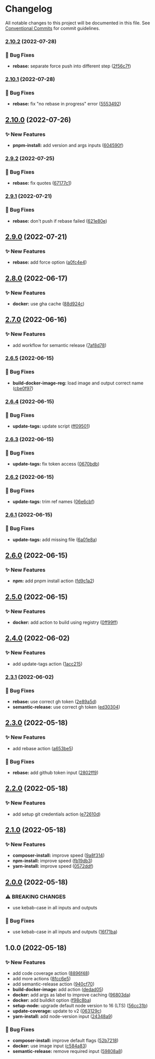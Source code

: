 # Changelog

All notable changes to this project will be documented in this file. See
[Conventional Commits](https://conventionalcommits.org) for commit guidelines.

### [2.10.2](https://github.com/myparcelnl/actions/compare/v2.10.1...v2.10.2) (2022-07-28)


### :bug: Bug Fixes

* **rebase:** separate force push into different step ([2f56c7f](https://github.com/myparcelnl/actions/commit/2f56c7f47c434d49f4e007d962760db2d1b07fed))

### [2.10.1](https://github.com/myparcelnl/actions/compare/v2.10.0...v2.10.1) (2022-07-28)


### :bug: Bug Fixes

* **rebase:** fix "no rebase in progress" error ([5553492](https://github.com/myparcelnl/actions/commit/55534927a8c68106af85c33ec9f302243ab43f25))

## [2.10.0](https://github.com/myparcelnl/actions/compare/v2.9.2...v2.10.0) (2022-07-26)


### :sparkles: New Features

* **pnpm-install:** add version and args inputs ([604590f](https://github.com/myparcelnl/actions/commit/604590ffdb3ff5a2dbda7ff75a01da15a77d5653))

### [2.9.2](https://github.com/myparcelnl/actions/compare/v2.9.1...v2.9.2) (2022-07-25)


### :bug: Bug Fixes

* **rebase:** fix quotes ([67177c1](https://github.com/myparcelnl/actions/commit/67177c1608b31da65a4f77103b1b9b3700ad9240))

### [2.9.1](https://github.com/myparcelnl/actions/compare/v2.9.0...v2.9.1) (2022-07-21)


### :bug: Bug Fixes

* **rebase:** don't push if rebase failed ([621e80e](https://github.com/myparcelnl/actions/commit/621e80e7f030ed8b546d3d3fcdfd91a6167c4522))

## [2.9.0](https://github.com/myparcelnl/actions/compare/v2.8.0...v2.9.0) (2022-07-21)


### :sparkles: New Features

* **rebase:** add force option ([a0fc4e4](https://github.com/myparcelnl/actions/commit/a0fc4e4c0051ae13f1ccbaccbd1faae9c36b740c))

## [2.8.0](https://github.com/myparcelnl/actions/compare/v2.7.0...v2.8.0) (2022-06-17)


### :sparkles: New Features

* **docker:** use gha cache ([88d924c](https://github.com/myparcelnl/actions/commit/88d924c59e27333cd2230cc7f9799d94b5b0bc2a))

## [2.7.0](https://github.com/myparcelnl/actions/compare/v2.6.5...v2.7.0) (2022-06-16)


### :sparkles: New Features

* add workflow for semantic release ([7af8d78](https://github.com/myparcelnl/actions/commit/7af8d787888dbedf55f75236c65020ea2db3d9e7))

### [2.6.5](https://github.com/myparcelnl/actions/compare/v2.6.4...v2.6.5) (2022-06-15)


### :bug: Bug Fixes

* **build-docker-image-reg:** load image and output correct name ([cbe0f97](https://github.com/myparcelnl/actions/commit/cbe0f97548b6b28dd55126cec93bb6c855523fce))

### [2.6.4](https://github.com/myparcelnl/actions/compare/v2.6.3...v2.6.4) (2022-06-15)


### :bug: Bug Fixes

* **update-tags:** update script ([ff09501](https://github.com/myparcelnl/actions/commit/ff09501a196faac562309e750351080e6bc8b579))

### [2.6.3](https://github.com/myparcelnl/actions/compare/v2.6.2...v2.6.3) (2022-06-15)


### :bug: Bug Fixes

* **update-tags:** fix token access ([0670bdb](https://github.com/myparcelnl/actions/commit/0670bdb54e461d7fffd4ca246e9b50923089bcb0))

### [2.6.2](https://github.com/myparcelnl/actions/compare/v2.6.1...v2.6.2) (2022-06-15)


### :bug: Bug Fixes

* **update-tags:** trim ref names ([06e6cbf](https://github.com/myparcelnl/actions/commit/06e6cbf4b1d2e8300ad85c2a436df375ec009eac))

### [2.6.1](https://github.com/myparcelnl/actions/compare/v2.6.0...v2.6.1) (2022-06-15)


### :bug: Bug Fixes

* **update-tags:** add missing file ([6a01e8a](https://github.com/myparcelnl/actions/commit/6a01e8a29a7e47e80a0c1bb92e35a682bd77640c))

## [2.6.0](https://github.com/myparcelnl/actions/compare/v2.5.0...v2.6.0) (2022-06-15)


### :sparkles: New Features

* **npm:** add pnpm install action ([fd9c1a2](https://github.com/myparcelnl/actions/commit/fd9c1a269173540d1e0ffb4fa2d068e26ab6cda2))

## [2.5.0](https://github.com/myparcelnl/actions/compare/v2.4.0...v2.5.0) (2022-06-15)


### :sparkles: New Features

* **docker:** add action to build using registry ([0ff99ff](https://github.com/myparcelnl/actions/commit/0ff99ff616fa0a6bef9bdfa53748f8f5ddfefcd2))

## [2.4.0](https://github.com/myparcelnl/actions/compare/v2.3.1...v2.4.0) (2022-06-02)


### :sparkles: New Features

* add update-tags action ([1acc215](https://github.com/myparcelnl/actions/commit/1acc215f2807ee8de4f7ba377938aef259dd69da))

### [2.3.1](https://github.com/myparcelnl/actions/compare/v2.3.0...v2.3.1) (2022-06-02)


### :bug: Bug Fixes

* **rebase:** use correct gh token ([2e89a5d](https://github.com/myparcelnl/actions/commit/2e89a5d32e14b6ed45bdf2527d593639387d6c84))
* **semantic-release:** use correct gh token ([ed30304](https://github.com/myparcelnl/actions/commit/ed303046e540008f11fb6d58379cbbb4e8b123ad))

## [2.3.0](https://github.com/myparcelnl/actions/compare/v2.2.0...v2.3.0) (2022-05-18)


### :sparkles: New Features

* add rebase action ([a653be5](https://github.com/myparcelnl/actions/commit/a653be51c4b423764b8b72a44a40463842f4ee72))


### :bug: Bug Fixes

* **rebase:** add github token input ([2802ff9](https://github.com/myparcelnl/actions/commit/2802ff92674837c2dc740d9f214fde05c7f3d32a))

## [2.2.0](https://github.com/myparcelnl/actions/compare/v2.1.0...v2.2.0) (2022-05-18)


### :sparkles: New Features

* add setup git credentials action ([e72610d](https://github.com/myparcelnl/actions/commit/e72610deaf47a4d1b319c79dea9d63c3a2c87368))

## [2.1.0](https://github.com/myparcelnl/actions/compare/v2.0.0...v2.1.0) (2022-05-18)


### :sparkles: New Features

* **composer-install:** improve speed ([9a8f314](https://github.com/myparcelnl/actions/commit/9a8f31452435410425bcfaa6801122a6971671c8))
* **npm-install:** improve speed ([fb19db3](https://github.com/myparcelnl/actions/commit/fb19db364e53faba606b0db2b98b1544cf9705dc))
* **yarn-install:** improve speed ([0572ddf](https://github.com/myparcelnl/actions/commit/0572ddfff9f6263caf57835a759d81dabf03a6bc))

## [2.0.0](https://github.com/myparcelnl/actions/compare/v1.0.0...v2.0.0) (2022-05-18)


### ⚠ BREAKING CHANGES

* use kebab-case in all inputs and outputs

### :bug: Bug Fixes

* use kebab-case in all inputs and outputs ([16f71ba](https://github.com/myparcelnl/actions/commit/16f71ba1ce6e1338889b5780fab295fea8f2763c))

## 1.0.0 (2022-05-18)


### :sparkles: New Features

* add code coverage action ([8896f48](https://github.com/myparcelnl/actions/commit/8896f48b6d1ade3220c5d62a388d9a41e2fe3627))
* add more actions ([8fcc6e5](https://github.com/myparcelnl/actions/commit/8fcc6e565ab0d9f90cb47a14afe6437f61f466f9))
* add semantic-release action ([940cf70](https://github.com/myparcelnl/actions/commit/940cf70d01032fe52e4e0ab881cf72f9781ff43b))
* **build-docker-image:** add action ([dedad05](https://github.com/myparcelnl/actions/commit/dedad0598fc67bf2d113e3be775d559f6e89c048))
* **docker:** add args as label to improve caching ([96803da](https://github.com/myparcelnl/actions/commit/96803da697a07488dc8dbbb3ec86556bf899834a))
* **docker:** add buildkit option ([f98c8ba](https://github.com/myparcelnl/actions/commit/f98c8bae3109caa3da079515d2f83be2d3bfb74f))
* **setup-node:** upgrade default node version to 16 (LTS) ([56cc31b](https://github.com/myparcelnl/actions/commit/56cc31bc0dfe67c8b3637ff17f52aae624894bed))
* **update-coverage:** update to v2 ([063129c](https://github.com/myparcelnl/actions/commit/063129c1de421efff663a3f8877e74f616e54f53))
* **yarn-install:** add node-version input ([24348a9](https://github.com/myparcelnl/actions/commit/24348a92fb8f8d643e4eb887712c886552dc4ee2))


### :bug: Bug Fixes

* **composer-install:** improve default flags ([52b7218](https://github.com/myparcelnl/actions/commit/52b721876ea0fb5fef368bc51dc60678bbe35d5b))
* **docker:** use image input ([c584a83](https://github.com/myparcelnl/actions/commit/c584a83ef082af6434fb0d5b20dc0a6279df5bf5))
* **semantic-release:** remove required input ([59808a8](https://github.com/myparcelnl/actions/commit/59808a8c3b074feda12dba6ff7432a955d64e3f4))
